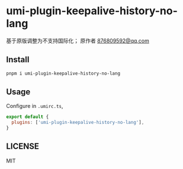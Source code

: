 # umi-plugin-keepalive-history-no-lang

基于原版调整为不支持国际化； 原作者 876809592@qq.com

## Install

```bash
pnpm i umi-plugin-keepalive-history-no-lang
```

## Usage

Configure in `.umirc.ts`,

```js
export default {
  plugins: ['umi-plugin-keepalive-history-no-lang'],
}
```

## LICENSE

MIT
